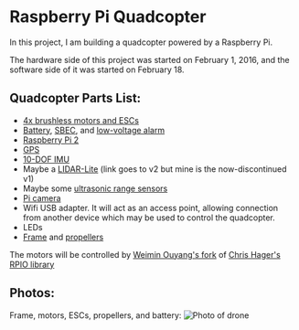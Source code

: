 # Raspberry Pi Quadcopter

In this project, I am building a quadcopter powered by a Raspberry Pi.

The hardware side of this project was started on February 1, 2016, and the software side of it was started on February 18.

## Quadcopter Parts List:
* [4x brushless motors and ESCs](https://www.hobbyking.com/hobbyking/store/uh_viewItem.asp?idProduct=76073)
* [Battery](https://www.hobbyking.com/hobbyking/store/uh_viewItem.asp?idProduct=84097), [SBEC](https://www.hobbyking.com/hobbyking/store/uh_viewItem.asp?idProduct=64373), and [low-voltage alarm](https://www.hobbyking.com/hobbyking/store/uh_viewItem.asp?idProduct=58506)
* [Raspberry Pi 2](https://www.raspberrypi.org/products/raspberry-pi-2-model-b/)
* [GPS](https://www.adafruit.com/products/746)
* [10-DOF IMU](https://www.adafruit.com/products/1604)
* Maybe a [LIDAR-Lite](http://pulsedlight3d.com/) (link goes to v2 but mine is the now-discontinued v1)
* Maybe some [ultrasonic range sensors](http://www.robotshop.com/en/hc-sr04-ultrasonic-range-finder.html)
* [Pi camera](https://www.raspberrypi.org/products/camera-module/)
* Wifi USB adapter. It will act as an access point, allowing connection from another device which may be used to control the quadcopter.
* LEDs
* [Frame](https://www.hobbyking.com/hobbyking/store/uh_viewItem.asp?idProduct=66323) and [propellers](https://www.hobbyking.com/hobbyking/store/uh_viewItem.asp?idProduct=84400)

The motors will be controlled by [Weimin Ouyang's fork](https://github.com/tylerwowen/RPIO) of [Chris Hager's RPIO library](https://github.com/metachris/RPIO)

## Photos:

Frame, motors, ESCs, propellers, and battery:
![Photo of drone](https://raw.githubusercontent.com/jonkeller/RaspberryPiQuadcopter/master/IMG_20160202_175932.jpg)



